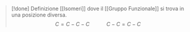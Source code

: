 >[!done] Definizione
>[[Isomeri]] dove il [[Gruppo Funzionale]] si trova in una posizione diversa.
>$$
C=C-C-C\;\;\;\;\;\;\;\;\;\;\;\;\;C-C=C-C
$$
